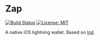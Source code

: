 # Zap

[![Build Status](https://travis-ci.org/LN-Zap/zap-iOS.svg?branch=master)](https://travis-ci.org/LN-Zap/zap-iOS)
[![License: MIT](https://img.shields.io/badge/License-MIT-yellow.svg)](https://github.com/LN-Zap/zap-iOS/blob/master/LICENSE)

A native iOS lightning wallet. Based on [lnd](https://github.com/lightningnetwork/lnd).
